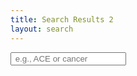 ```yaml
---
title: Search Results 2
layout: search
---
```

<script>
  var div = document.getElementById("navbarNavAltMarkup");
  div.classList.add("show");
  //hide search widget
  document.getElementById("search-widget").style.display = "none";
</script>

<div class="search">
  <i class="fa fa-search" aria-hidden="true"></i>
  <input type="text" id="search-input" placeholder=" e.g., ACE or cancer">
  <ul id="results-container" style="list-style:none;"></ul>
</div>